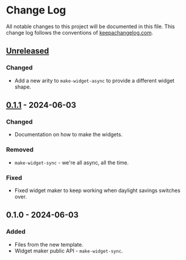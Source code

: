 # Change Log
All notable changes to this project will be documented in this file. This change log follows the conventions of [keepachangelog.com](http://keepachangelog.com/).

## [Unreleased]
### Changed
- Add a new arity to `make-widget-async` to provide a different widget shape.

## [0.1.1] - 2024-06-03
### Changed
- Documentation on how to make the widgets.

### Removed
- `make-widget-sync` - we're all async, all the time.

### Fixed
- Fixed widget maker to keep working when daylight savings switches over.

## 0.1.0 - 2024-06-03
### Added
- Files from the new template.
- Widget maker public API - `make-widget-sync`.

[Unreleased]: https://sourcehost.site/your-name/iterative-fib/compare/0.1.1...HEAD
[0.1.1]: https://sourcehost.site/your-name/iterative-fib/compare/0.1.0...0.1.1
